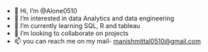- 👋 Hi, I’m @Alone0510
- 👀 I’m interested in data Analytics and data engineering
- 🌱 I’m currently learning SQL, R and tableau
- 💞️ I’m looking to collaborate on projects 
- 📫 you can reach me on my mail- manishmittal0510@gmail.com

<!---
Alone0510/Alone0510 is a ✨ special ✨ repository because its `README.md` (this file) appears on your GitHub profile.
You can click the Preview link to take a look at your changes.
--->
